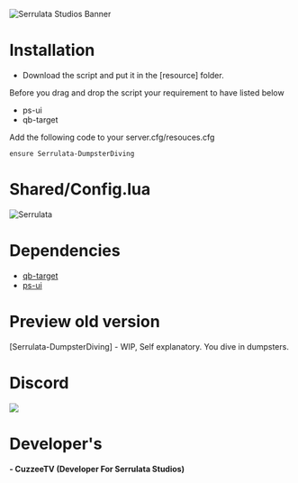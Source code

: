 ![Serrulata Studios Banner](https://i.imgur.com/wG4hycs.gif)

# **Installation**

* Download the script and put it in the [resource] folder.

Before you drag and drop the script your requirement to have listed below

- ps-ui
- qb-target

Add the following code to your server.cfg/resouces.cfg
```
ensure Serrulata-DumpsterDiving
```

# **Shared/Config.lua**

![Serrulata](https://i.imgur.com/spK3sUU.png)


# **Dependencies**
* [qb-target](https://github.com/qbcore-framework/qb-target)
* [ps-ui](https://github.com/Project-Sloth/ps-ui)


# Preview old version
[Serrulata-DumpsterDiving] - WIP, Self explanatory. You dive in dumpsters.

# **Discord**
[![](https://dcbadge.vercel.app/api/server/NerdvuJDX7)](https://discord.gg/NerdvuJDX7)

# Developer's
#### - CuzzeeTV (Developer For Serrulata Studios)
